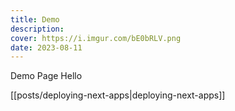 ```yaml
---
title: Demo
description:
cover: https://i.imgur.com/bE0bRLV.png
date: 2023-08-11
---
```


Demo Page Hello

[[posts/deploying-next-apps|deploying-next-apps]]

